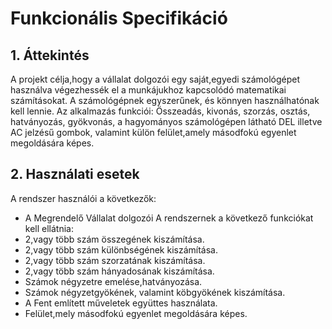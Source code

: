 # Funkcionális Specifikáció

## 1. Áttekintés
A projekt célja,hogy a vállalat dolgozói egy saját,egyedi számológépet használva végezhessék el a munkájukhoz kapcsolódó matematikai számításokat. A számológépnek egyszerűnek, és könnyen használhatónak kell lennie. Az alkalmazás funkciói: Összeadás, kivonás, szorzás, osztás, hatványozás, gyökvonás, a hagyományos számológépen látható DEL illetve AC jelzésű gombok, valamint külön felület,amely másodfokú egyenlet megoldására képes.

## 2. Használati esetek
A rendszer használói a következők:
*	A Megrendelő Vállalat dolgozói
A rendszernek a következő funkciókat kell ellátnia:
*	2,vagy több szám összegének kiszámítása.
*	2,vagy több szám különbségének kiszámítása.
*	2,vagy több szám szorzatának kiszámítása.
*	2,vagy több szám hányadosának kiszámítása.
*	Számok négyzetre emelése,hatványozása.
*	Számok négyzetgyökének, valamint köbgyökének kiszámítása.
*	A Fent említett műveletek együttes használata.
*   Felület,mely másodfokú egyenlet megoldására képes.


